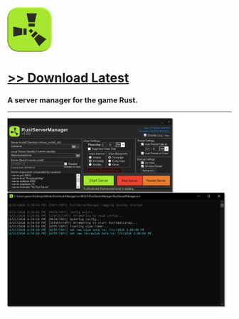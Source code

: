 <img src="assets/images/icon.png" width=100px>

# [<b>>> Download Latest</b>](https://github.com/o7q/RustServerManager/releases/latest/download/RustServerManager.exe)
### A server manager for the game Rust.

---

<img src="assets/images/program.png">